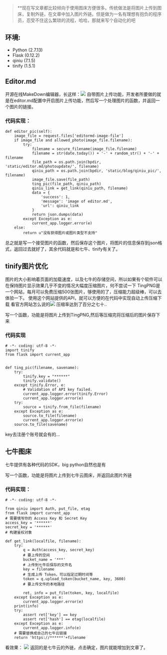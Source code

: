 >**现在写文章都比较倾向于使用图床方便很多。传统做法是将图片上传到图床，复制外链，在文章中加入图片外链。但是做为一名有理想有抱负的程序员，忍受不住这么繁琐的流程，哈哈，那就来写个自动化的吧

## 环境:
- Python (2.7.13)
- Flask (0.12.2)
- qiniu (7.1.5)
- tinify (1.5.1)



## Editor.md
开源在线MakeDown编辑器，长这样：![](http://oumkbl9du.bkt.clouddn.com/2017-08-31-0aZCh-editor.png)
自带图片上传功能，开发者所要做的就是在editor.md配置中开启图片上传功能，然后写一个处理图片的函数，并返回一个图片的链接。

### 代码实现：

    def editor_pic(self):
        image_file = request.files['editormd-image-file']
        if image_file and allowed_photo(image_file.filename):
            try:
                filename = secure_filename(image_file.filename)
                filename = str(date.today()) + '-' + random_str() + '-' + filename
                file_path = os.path.join(bpdir, 'static/editor.md/photoupdate/', filename)
                qiniu_path = os.path.join(bpdir, 'static/blog/qiniu_pic/', filename)
                image_file.save(file_path)
                ting_pic(file_path, qiniu_path)
                qiniu_link = get_link(qiniu_path, filename)
                data = {
                    'success': 1,
                    'message': 'image of editor.md',
                    'url': qiniu_link
                }
                return json.dumps(data)
            except Exception as e:
                current_app.logger.error(e)
        else:
            return u"没有获得图片或图片类型不支持"

总之就是写一个接受图片的函数，然后保存这个图片，将图片的信息保存到json格式，返回过去就好了，其余代码就是和七牛、tinify有关了。

## tinify图片优化
图片的大小影响着页面的加载速度，以及七牛的存储空间，所以如果有个软件可以在保持图片显示效果几乎不变的情况大幅度压缩图片，何不尝试一下
TingPNG是一个网站，每月可以免费压缩500张图片，够使用的了，压缩能力超级棒，可以去体验一下。
使用这个网站提供的API，就可以方便的在代码中实现自动上传压缩下载
看官方网站怎么说的![](http://oumkbl9du.bkt.clouddn.com/2017-08-31-jQyp7-tingpng1.png)
压缩率达到了百分之七十..


写一个函数，功能是将图片上传到TingPNG,然后等压缩完将压缩后的图片保存下来
### 代码实现

	# -*- coding: utf-8 -*-
	import tinify
	from flask import current_app


	def ting_pic(filename, savename):
		try:
			tinify.key = "******"
			tinify.validate()
		except tinify.Error, e:
			# Validation of API key failed.
			current_app.logger.error(tinify.Error)
			current_app.logger.error(e)
		try:
			source = tinify.from_file(filename)
		except Exception as e:
			source.to_file(filename)
			current_app.logger.error(e)
		source.to_file(savename)

key去注册个账号就会有的...

## 七牛图床
七牛提供有各种代码的SDK，big python自然也是有

写一个函数，功能是将图片上传到七牛云图床，并返回此图片外链
### 代码实现：

	# -*- coding: utf-8 -*-

	from qiniu import Auth, put_file, etag
	from flask import current_app
	# 需要填写你的 Access Key 和 Secret Key
	access_key = '******'
	secret_key = '******'
	# 构建鉴权对象

	def get_link(localfile, filename):
		try:
			q = Auth(access_key, secret_key)
			# 要上传的空间
			bucket_name = '***'
			# 上传到七牛后保存的文件名
			key = filename
			# 生成上传 Token，可以指定过期时间等
			token = q.upload_token(bucket_name, key, 3600)
			# 要上传文件的本地路径

			ret, info = put_file(token, key, localfile)
		except Exception as e:
			current_app.logger.error(e)
		print(info)
		try:
			assert ret['key'] == key
			assert ret['hash'] == etag(localfile)
		except Exception as e:
			current_app.logger.info(e)
		# 需要替换成自己的七牛云链接
		return 'https://******'+filename
		
看效果：
![](http://oumkbl9du.bkt.clouddn.com/2017-08-31-V38OY-qiniu.png)
返回的是七牛云的外链，点击确定，图片就能增加到文章了。